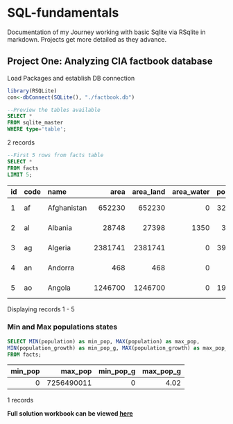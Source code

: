 # SQL-fundamentals
Documentation of my Journey working with basic Sqlite via RSqlite in markdown. Projects get more detailed as they advance.

## Project One: Analyzing CIA factbook database
Load Packages and establish DB connection

``` r
library(RSQLite)
con<-dbConnect(SQLite(), "./factbook.db")
```

``` sql
--Preview the tables available
SELECT *
FROM sqlite_master
WHERE type='table';
```

2 records

</div>

``` sql
--First 5 rows from facts table
SELECT *
FROM facts
LIMIT 5;
```

<div class="knitsql-table">

| id | code | name        |    area | area\_land | area\_water | population | population\_growth | birth\_rate | death\_rate | migration\_rate | created\_at                | updated\_at                |
| :- | :--- | :---------- | ------: | ---------: | ----------: | ---------: | -----------------: | ----------: | ----------: | --------------: | :------------------------- | :------------------------- |
| 1  | af   | Afghanistan |  652230 |     652230 |           0 |   32564342 |               2.32 |       38.57 |       13.89 |            1.51 | 2015-11-01 13:19:49.461734 | 2015-11-01 13:19:49.461734 |
| 2  | al   | Albania     |   28748 |      27398 |        1350 |    3029278 |               0.30 |       12.92 |        6.58 |            3.30 | 2015-11-01 13:19:54.431082 | 2015-11-01 13:19:54.431082 |
| 3  | ag   | Algeria     | 2381741 |    2381741 |           0 |   39542166 |               1.84 |       23.67 |        4.31 |            0.92 | 2015-11-01 13:19:59.961286 | 2015-11-01 13:19:59.961286 |
| 4  | an   | Andorra     |     468 |        468 |           0 |      85580 |               0.12 |        8.13 |        6.96 |            0.00 | 2015-11-01 13:20:03.659945 | 2015-11-01 13:20:03.659945 |
| 5  | ao   | Angola      | 1246700 |    1246700 |           0 |   19625353 |               2.78 |       38.78 |       11.49 |            0.46 | 2015-11-01 13:20:08.625072 | 2015-11-01 13:20:08.625072 |

Displaying records 1 - 5

</div>

### **Min and Max populations states**

``` sql
SELECT MIN(population) as min_pop, MAX(population) as max_pop,
MIN(population_growth) as min_pop_g, MAX(population_growth) as max_pop_g
FROM facts;
```

<div class="knitsql-table">

| min\_pop |   max\_pop | min\_pop\_g | max\_pop\_g |
| -------: | ---------: | ----------: | ----------: |
|        0 | 7256490011 |           0 |        4.02 |

1 records

</div>

**Full solution workbook can be viewed [here](https://github.com/rickyboshe/SQL-fundamentals/blob/main/Guided-project.md)**
